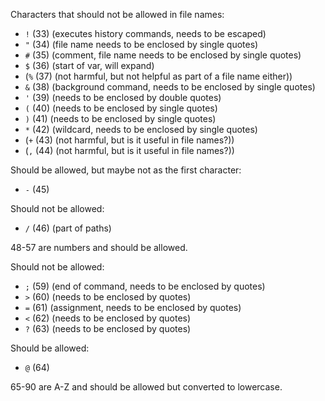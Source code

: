 Characters that should not be allowed in file names:
- `!` (33) (executes history commands, needs to be escaped)
- `"` (34) (file name needs to be enclosed by single quotes)
- `#` (35) (comment, file name needs to be enclosed by single quotes)
- `$` (36) (start of var, will expand)
- (`%` (37) (not harmful, but not helpful as part of a file name either))
- `&` (38) (background command, needs to be enclosed by single quotes)
- `'` (39) (needs to be enclosed by double quotes)
- `(` (40) (needs to be enclosed by single quotes)
- `)` (41) (needs to be enclosed by single quotes)
- `*` (42) (wildcard, needs to be enclosed by single quotes)
- (`+` (43) (not harmful, but is it useful in file names?))
- (`,` (44) (not harmful, but is it useful in file names?))

Should be allowed, but maybe not as the first character:
- `-` (45)

Should not be allowed:
- `/` (46) (part of paths)

48-57 are numbers and should be allowed.

Should not be allowed:
- `;` (59) (end of command, needs to be enclosed by quotes)
- `>` (60) (needs to be enclosed by quotes)
- `=` (61) (assignment, needs to be enclosed by quotes)
- `<` (62) (needs to be enclosed by quotes)
- `?` (63) (needs to be enclosed by quotes)

Should be allowed:
- `@` (64)

65-90 are A-Z and should be allowed but converted to lowercase.
